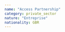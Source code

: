 ```yaml
---
name: "Access Partnership"
category: private_sector
nature: "Entreprise"
nationality: GBR
---
```

    